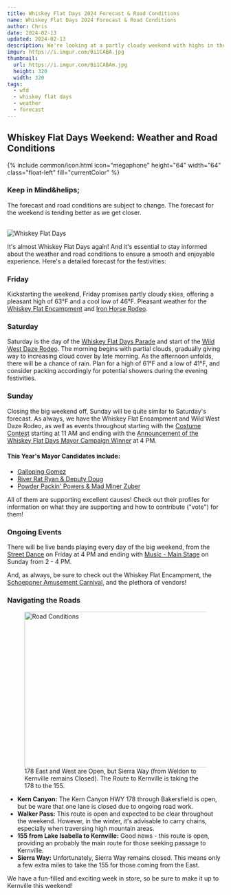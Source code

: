 ```yaml
---
title: Whiskey Flat Days 2024 Forecast & Road Conditions
name: Whiskey Flat Days 2024 Forecast & Road Conditions
author: Chris
date: 2024-02-13
updated: 2024-02-13
description: We're looking at a partly cloudy weekend with highs in the 60s and lows in the 40s, and a chance of rain in the evenings
imgur: https://i.imgur.com/Bi1CABA.jpg
thumbnail:
  url: https://i.imgur.com/Bi1CABAm.jpg
  height: 320
  width: 320
tags:
  - wfd
  - whiskey flat days
  - weather
  - forecast
---
```

## Whiskey Flat Days Weekend: Weather and Road Conditions

<div class="status-box info clearfix">
  {% include common/icon.html icon="megaphone" height="64" width="64" class="float-left" fill="currentColor" %}
  <h3 class="center">Keep in Mind&helips;</h3>
  <p>The forecast and road conditions are subject to change. The forecast for the weekend is tending better as we get closer.</p>
</div>

<br />

<div  class="center">
  <img src="{{ page.thumbnail.url }}" alt="Whiskey Flat Days" height="{{ page.thumbnail.height }}" width="{{ page.thumbnail.width }}" loading="lazy" decoding="async" crossorigin="anonymous" referrerpolicy="no-referrer" itemprop="image" />
</div>

It's almost Whiskey Flat Days again! And it's essential to stay informed about
the weather and road conditions to ensure a smooth and enjoyable experience.
Here's a detailed forecast for the festivities:


### Friday
Kickstarting the weekend, Friday promises partly cloudy skies, offering a pleasant
high of 63°F and a cool low of 46°F.  Pleasant weather for the [Whiskey Flat Encampment](/events/#ea262b89-22f4-4fb5-adaf-4f8780ee474d) and [Iron Horse Rodeo](/events/#c8bf2ead-cd88-407c-9c70-30cb7289c24b).

### Saturday
Saturday is the day of the [Whiskey Flat Days Parade](/events/#b3b97450-6102-4f02-9ed9-03dab08a848c) and start of the [Wild West Daze Rodeo](/events/#9027fbbc-9e1c-4f05-a92a-10ef29cbc4dc). The morning begins with partial clouds, gradually giving way to increasing cloud cover by late morning. As the afternoon unfolds, there will be a chance of rain. Plan for a high of 61°F and a low of 41°F, and consider packing accordingly for potential showers during the evening festivities.

### Sunday
Closing the big weekend off, Sunday will be quite similar to Saturday's forecast. As always, we have
the Whiskey Flat Encampment and Wild West Daze Rodeo, as well as events throughout starting with
the [Costume Contest](/events/#501c238f-77da-47cd-96bd-dedefd891fc4) starting at
11 AM and ending with the [Announcement of the Whiskey Flat Days Mayor Campaign Winner](/events/#233273c1-c22c-4ad5-94b3-dfd57766c107)
at 4 PM.

#### This Year's Mayor Candidates include:
- [Galloping Gomez](/mayors/robert-gomez)
- [River Rat Ryan & Deputy Doug](/mayors/river-rat-ryan-and-deputy-doug)
- [Powder Packin' Powers & Mad Miner Zuber](/mayors/powder-packin-powers-and-mad-miner-zuber)

All of them are supporting excellent causes! Check out their profiles for information
on what they are supporting and how to contribute ("vote") for them!

### Ongoing Events
There will be live bands playing every day of the big weekend, from the [Street Dance](/events//#e8df6782-d0e7-45e1-944e-d16f27ce019b) on Friday at 4 PM and ending with [Music - Main Stage](/events/#c1f8133b-c326-467a-9a28-6a974b8266ba)
on Sunday from 2 - 4 PM.

And, as always, be sure to check out the Whiskey Flat Encampment, the [Schoeppner Amusement Carnival](/map/#1f0b29d1-8d2d-4a5f-9ffc-be1763360e39), and the plethora of vendors!

### Navigating the Roads

<figure class="center">
  <img src="https://i.imgur.com/EvCmWNUl.webp" width="640" height="361" alt="Road Conditions" loading="lazy" decoding="async" crossorigin="anonymous" referrerpolicy="no-referrer" />
  <figcaption>178 East and West are Open, but Sierra Way (from Weldon to Kernville remains Closed). The Route to Kernville is taking the 178 to the 155.</figcaption>
</figure>

- **Kern Canyon:** The Kern Canyon HWY 178 through Bakersfield is open, but be ware that one lane is closed due to ongoing road work.
- **Walker Pass:** This route is open and expected to be clear throughout the weekend. However, in the winter, it's advisable to carry chains, especially when traversing high mountain areas.
- **155 from Lake Isabella to Kernville:** Good news - this route is open, providing an probably the main route for those seeking passage to Kernville.
- **Sierra Way:** Unfortunately, Sierra Way remains closed. This means only a few extra miles to take the 155 for those coming from the East.

We have a fun-filled and exciting week in store, so be sure to make it up to Kernville
this weekend!
